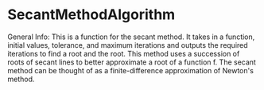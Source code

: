 # SecantMethodAlgorithm

General Info: This is a function for the secant method. It takes in a function, initial values, tolerance, and
maximum iterations and outputs the required iterations to find a root and the root.
This method uses a succession of roots of secant lines to better approximate a root of a function f. 
The secant method can be thought of as a finite-difference approximation of Newton's method.
